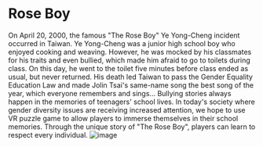 # Rose Boy
On April 20, 2000, the famous "The Rose Boy" Ye Yong-Cheng incident occurred in Taiwan. Ye Yong-Cheng was a junior high school boy who enjoyed cooking and weaving. However, he was mocked by his classmates for his traits and even bullied, which made him afraid to go to toilets during class. On this day, he went to the toilet five minutes before class ended as usual, but never returned. His death led Taiwan to pass the Gender Equality Education Law and made Jolin Tsai's same-name song the best song of the year, which everyone remembers and sings...
Bullying stories always happen in the memories of teenagers' school lives. In today's society where gender diversity issues are receiving increased attention, we hope to use VR puzzle game to allow players to immerse themselves in their school memories. Through the unique story of "The Rose Boy", players can learn to respect every individual.
![image](https://github.com/Shawn0791/RoseBoy/assets/157486842/eea4f35a-2b8f-4098-a55d-4c71ca02b1ed)

